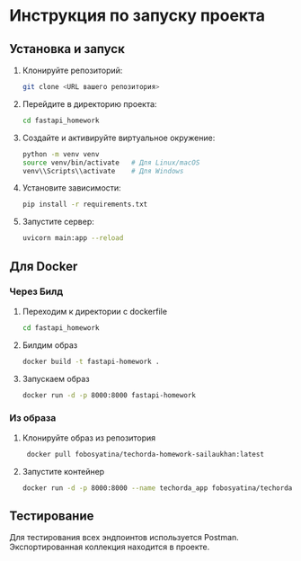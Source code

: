 # Инструкция по запуску проекта

## Установка и запуск

1. Клонируйте репозиторий:
    ```sh
    git clone <URL вашего репозитория>
    ```
2. Перейдите в директорию проекта:
    ```sh
    cd fastapi_homework
    ```
3. Создайте и активируйте виртуальное окружение:
    ```sh
    python -m venv venv
    source venv/bin/activate   # Для Linux/macOS
    venv\\Scripts\\activate    # Для Windows
    ```
4. Установите зависимости:
    ```sh
    pip install -r requirements.txt
    ```
5. Запустите сервер:
    ```sh
    uvicorn main:app --reload
    ```

## Для Docker
### Через Билд
1. Переходим к директории с dockerfile
   ```sh
   cd fastapi_homework
   ```
2. Билдим образ
   ```sh
   docker build -t fastapi-homework .
   ```
3. Запускаем образ
   ```sh
   docker run -d -p 8000:8000 fastapi-homework
   ```

### Из образа
1. Клонируйте образ из репозитория
    ```sh
     docker pull fobosyatina/techorda-homework-sailaukhan:latest
    ```
3. Запустите контейнер
    ```sh
    docker run -d -p 8000:8000 --name techorda_app fobosyatina/techorda-homework-sailaukhan:latest
    ```
## Тестирование

Для тестирования всех эндпоинтов используется Postman. Экспортированная коллекция находится в проекте.
